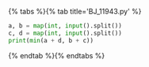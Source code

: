 {% tabs %}{% tab title='BJ_11943.py' %}

```py
a, b = map(int, input().split())
c, d = map(int, input().split())
print(min(a + d, b + c))
```

{% endtab %}{% endtabs %}
